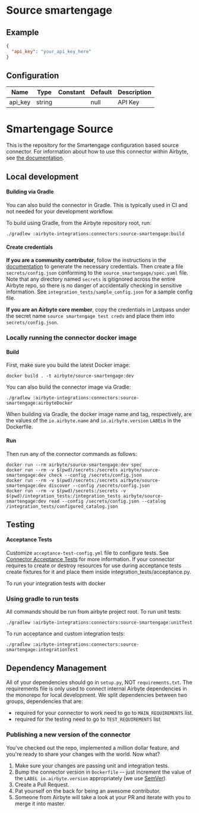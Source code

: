 # Source smartengage

## Example
```json
{
  "api_key": "your_api_key_here"
}
```

## Configuration
| Name | Type | Constant | Default | Description |
| --- | --- | --- | --- | --- |
|api_key|string||null|API Key|

# Smartengage Source

This is the repository for the Smartengage configuration based source connector.
For information about how to use this connector within Airbyte, see [the documentation](https://docs.airbyte.io/integrations/sources/smartengage).

## Local development

#### Building via Gradle
You can also build the connector in Gradle. This is typically used in CI and not needed for your development workflow.

To build using Gradle, from the Airbyte repository root, run:
```
./gradlew :airbyte-integrations:connectors:source-smartengage:build
```

#### Create credentials
**If you are a community contributor**, follow the instructions in the [documentation](https://docs.airbyte.io/integrations/sources/smartengage)
to generate the necessary credentials. Then create a file `secrets/config.json` conforming to the `source_smartengage/spec.yaml` file.
Note that any directory named `secrets` is gitignored across the entire Airbyte repo, so there is no danger of accidentally checking in sensitive information.
See `integration_tests/sample_config.json` for a sample config file.

**If you are an Airbyte core member**, copy the credentials in Lastpass under the secret name `source smartengage test creds`
and place them into `secrets/config.json`.

### Locally running the connector docker image

#### Build
First, make sure you build the latest Docker image:
```
docker build . -t airbyte/source-smartengage:dev
```

You can also build the connector image via Gradle:
```
./gradlew :airbyte-integrations:connectors:source-smartengage:airbyteDocker
```
When building via Gradle, the docker image name and tag, respectively, are the values of the `io.airbyte.name` and `io.airbyte.version` `LABEL`s in
the Dockerfile.

#### Run
Then run any of the connector commands as follows:
```
docker run --rm airbyte/source-smartengage:dev spec
docker run --rm -v $(pwd)/secrets:/secrets airbyte/source-smartengage:dev check --config /secrets/config.json
docker run --rm -v $(pwd)/secrets:/secrets airbyte/source-smartengage:dev discover --config /secrets/config.json
docker run --rm -v $(pwd)/secrets:/secrets -v $(pwd)/integration_tests:/integration_tests airbyte/source-smartengage:dev read --config /secrets/config.json --catalog /integration_tests/configured_catalog.json
```
## Testing

#### Acceptance Tests
Customize `acceptance-test-config.yml` file to configure tests. See [Connector Acceptance Tests](https://docs.airbyte.io/connector-development/testing-connectors/connector-acceptance-tests-reference) for more information.
If your connector requires to create or destroy resources for use during acceptance tests create fixtures for it and place them inside integration_tests/acceptance.py.

To run your integration tests with docker

### Using gradle to run tests
All commands should be run from airbyte project root.
To run unit tests:
```
./gradlew :airbyte-integrations:connectors:source-smartengage:unitTest
```
To run acceptance and custom integration tests:
```
./gradlew :airbyte-integrations:connectors:source-smartengage:integrationTest
```

## Dependency Management
All of your dependencies should go in `setup.py`, NOT `requirements.txt`. The requirements file is only used to connect internal Airbyte dependencies in the monorepo for local development.
We split dependencies between two groups, dependencies that are:
* required for your connector to work need to go to `MAIN_REQUIREMENTS` list.
* required for the testing need to go to `TEST_REQUIREMENTS` list

### Publishing a new version of the connector
You've checked out the repo, implemented a million dollar feature, and you're ready to share your changes with the world. Now what?
1. Make sure your changes are passing unit and integration tests.
1. Bump the connector version in `Dockerfile` -- just increment the value of the `LABEL io.airbyte.version` appropriately (we use [SemVer](https://semver.org/)).
1. Create a Pull Request.
1. Pat yourself on the back for being an awesome contributor.
1. Someone from Airbyte will take a look at your PR and iterate with you to merge it into master.
